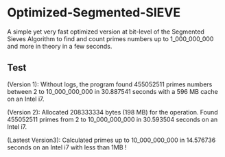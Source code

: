 # Optimized-Segmented-SIEVE
A simple yet very fast optimized version at bit-level of the Segmented Sieves Algorithm to find and count primes numbers up to 1_000_000_000 and more in theory in a few seconds.

## Test
(Version 1): Without logs, the program found 455052511 primes numbers between 2 to 10_000_000_000 in 30.887541 seconds with a 596 MB cache on an Intel i7.

(Version 2): Allocated 208333334 bytes (198 MB) for the operation. Found 455052511 primes from 2 to 10_000_000_000 in 30.593504 seconds on an Intel i7.

(Lastest Version3): Calculated primes up to 10_000_000_000 in 14.576736 seconds on an Intel i7 with less than 1MB !
